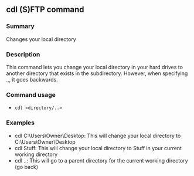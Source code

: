 ## cdl (S)FTP command

### Summary

Changes your local directory

### Description

This command lets you change your local directory in your hard drives to another directory that exists in the subdirectory. However, when specifying .., it goes backwards.

### Command usage

* `cdl <directory/..>`

### Examples

* cdl C:\Users\Owner\Desktop: This will change your local directory to C:\Users\Owner\Desktop
* cdl Stuff: This will change your local directory to Stuff in your current working directory
* cdl ..: This will go to a parent directory for the current working directory (go back)